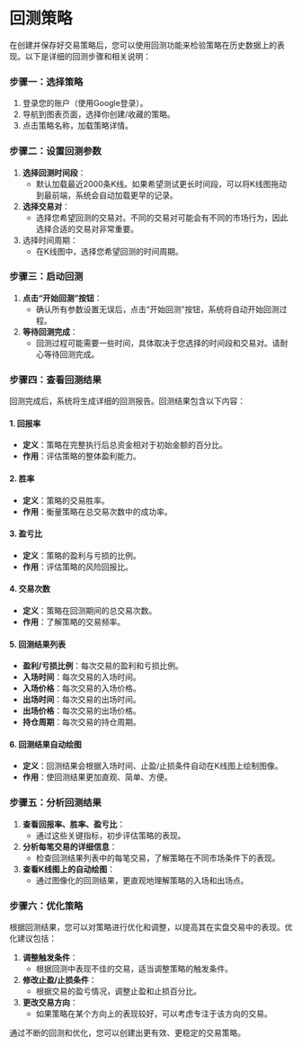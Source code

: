 # 回测策略

在创建并保存好交易策略后，您可以使用回测功能来检验策略在历史数据上的表现。以下是详细的回测步骤和相关说明：

### 步骤一：选择策略

1. 登录您的账户（使用Google登录）。
2. 导航到图表页面，选择你创建/收藏的策略。
3. 点击策略名称，加载策略详情。

### 步骤二：设置回测参数

1. **选择回测时间段**：
   * 默认加载最近2000条K线。如果希望测试更长时间段，可以将K线图拖动到最前端，系统会自动加载更早的记录。
2. **选择交易对**：
   * 选择您希望回测的交易对。不同的交易对可能会有不同的市场行为，因此选择合适的交易对非常重要。
3. 选择时间周期：
   * 在K线图中，选择您希望回测的时间周期。

### 步骤三：启动回测

1. **点击“开始回测”按钮**：
   * 确认所有参数设置无误后，点击“开始回测”按钮，系统将自动开始回测过程。
2. **等待回测完成**：
   * 回测过程可能需要一些时间，具体取决于您选择的时间段和交易对。请耐心等待回测完成。

### 步骤四：查看回测结果

回测完成后，系统将生成详细的回测报告。回测结果包含以下内容：

#### 1. 回报率

* **定义**：策略在完整执行后总资金相对于初始金额的百分比。
* **作用**：评估策略的整体盈利能力。

#### 2. 胜率

* **定义**：策略的交易胜率。
* **作用**：衡量策略在总交易次数中的成功率。

#### 3. 盈亏比

* **定义**：策略的盈利与亏损的比例。
* **作用**：评估策略的风险回报比。

#### 4. 交易次数

* **定义**：策略在回测期间的总交易次数。
* **作用**：了解策略的交易频率。

#### 5. 回测结果列表

* **盈利/亏损比例**：每次交易的盈利和亏损比例。
* **入场时间**：每次交易的入场时间。
* **入场价格**：每次交易的入场价格。
* **出场时间**：每次交易的出场时间。
* **出场价格**：每次交易的出场价格。
* **持仓周期**：每次交易的持仓周期。

#### 6. 回测结果自动绘图

* **定义**：回测结果会根据入场时间、止盈/止损条件自动在K线图上绘制图像。
* **作用**：使回测结果更加直观、简单、方便。

### 步骤五：分析回测结果

1. **查看回报率、胜率、盈亏比**：
   * 通过这些关键指标，初步评估策略的表现。
2. **分析每笔交易的详细信息**：
   * 检查回测结果列表中的每笔交易，了解策略在不同市场条件下的表现。
3. **查看K线图上的自动绘图**：
   * 通过图像化的回测结果，更直观地理解策略的入场和出场点。

### 步骤六：优化策略

根据回测结果，您可以对策略进行优化和调整，以提高其在实盘交易中的表现。优化建议包括：

1. **调整触发条件**：
   * 根据回测中表现不佳的交易，适当调整策略的触发条件。
2. **修改止盈/止损条件**：
   * 根据交易的盈亏情况，调整止盈和止损百分比。
3. **更改交易方向**：
   * 如果策略在某个方向上的表现较好，可以考虑专注于该方向的交易。

通过不断的回测和优化，您可以创建出更有效、更稳定的交易策略。
